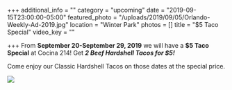 +++
additional_info = ""
category = "upcoming"
date = "2019-09-15T23:00:00-05:00"
featured_photo = "/uploads/2019/09/05/Orlando-Weekly-Ad-2019.jpg"
location = "Winter Park"
photos = []
title = "$5 Taco Special"
video_key = ""

+++
From **September 20-September 29, 2019** we will have a **$5 Taco Special** at Cocina 214! Get **_2 Beef Hardshell Tacos for $5!_** 

Come enjoy our Classic Hardshell Tacos on those dates at the special price.

![](/uploads/2019/09/05/Orlando-Weekly-Ad-2019.jpg)